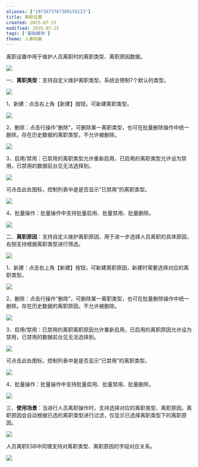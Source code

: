 ```yaml
---
aliases: ["1973673767389158123"]
title: 离职设置
created: 2025-07-15
modified: 2025-07-15
tags: ['基础模块']
theme: 人事档案
---
```


离职设置中用于维护人员离职时的离职类型、离职原因数据。

![](054a4d22179dd41be1e20948a4d15335.jpg)

一、**离职类型**：支持自定义维护离职类型，系统会预制7个默认的类型。

![](7405883046270b01891e0355b497d3fd.jpg)

1、新建：点击右上角【新建】按钮，可新建离职类型。

![](f39c8a27298b38a6afc9643bd7bdb141.jpg)

2、删除：点击行操作“删除”，可删除某一离职类型，也可在批量删除操作中统一删除。存在历史数据的离职类型，不允许被删除。

![](ab08c02ecf486ef8bb1500759ea5d7aa.jpg)

3、启用/禁用：已禁用的离职类型允许重新启用，已启用的离职类型允许设为禁用，已禁用的数据前台见无法选择到。

![](a98bfed8942c2f1f4e37197e719a1fa4.jpg)

可点击此处图标，控制列表中是是否显示“已禁用”的离职类型。

![](37f40772d5859e7588d2e6b62abf422d.jpg)

4、批量操作：批量操作中支持批量启用、批量禁用、批量删除。

![](a45ae3d07d8bc3cd9a8d3ef0e626f57f.jpg)

二、**离职原因**：支持自定义维护离职原因，用于进一步选择人员离职的具体原因，右侧支持根据离职类型进行筛选。

![](6931e9ec8b6bd60906d37574e8df2bd2.jpg)

1、新建：点击右上角【新建】按钮，可新建离职原因，新建时需要选择对应的离职类型。

![](6a9965c610bab5b9968c083246a4267d.jpg)

2、删除：点击行操作“删除”，可删除某一离职类型，也可在批量删除操作中统一删除。存在历史数据的离职原因，不允许被删除。

![](be9fb41ee7fd460e9f2f53ea29053f32.jpg)

3、启用/禁用：已禁用的离职离职原因允许重新启用，已启用的离职原因允许设为禁用，已禁用的数据前台见无法选择到。

![](8c09c5383e68efb93dc7b6a5fc2af7d9.jpg)

可点击此处图标，控制列表中是是否显示“已禁用”的离职类型。

![](475e86c3f461011d25b83a0c380c5223.jpg)

4、批量操作：批量操作中支持批量启用、批量禁用、批量删除。

![](4629aad7de43f0ea4830a9feacf704d3.jpg)

三、**使用场景**：当进行人员离职操作时，支持选择对应的离职类型、离职原因。离职原因会自动根据已选的离职类型进行过滤，仅显示已选择离职类型下的离职原因。

![](ed6aede0a71fffceb521e2e59bca3a7a.jpg)

人员离职ESB中同理支持对离职类型、离职原因的字段对应关系。

![](10e6318415a64246430396bbba9d8ed3.jpg)